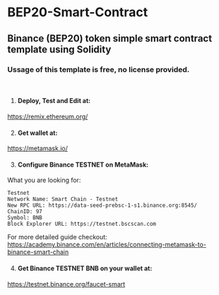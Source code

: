 # BEP20-Smart-Contract
## Binance (BEP20) token simple smart contract template using Solidity

### Ussage of this template is free, no license provided.

<br>

1. #### Deploy, Test and Edit at:
https://remix.ethereum.org/

2. #### Get wallet at:

https://metamask.io/

3. #### Configure Binance TESTNET on MetaMask:

What you are looking for:
```
Testnet
Network Name: Smart Chain - Testnet
New RPC URL: https://data-seed-prebsc-1-s1.binance.org:8545/
ChainID: 97
Symbol: BNB
Block Explorer URL: https://testnet.bscscan.com
```
For more detailed guide checkout:
https://academy.binance.com/en/articles/connecting-metamask-to-binance-smart-chain

4. #### Get Binance TESTNET BNB on your wallet at:

https://testnet.binance.org/faucet-smart
